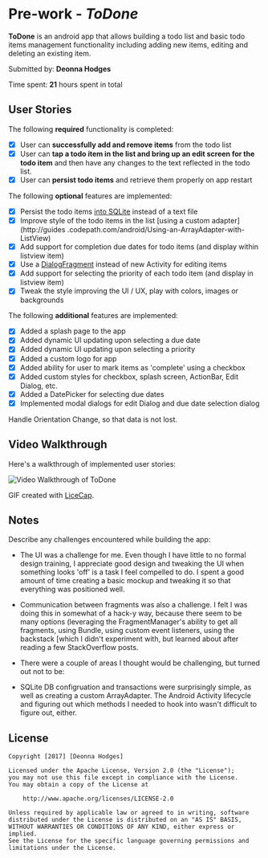 # Pre-work - *ToDone*

**ToDone** is an android app that allows building a todo list and basic todo items management functionality including adding new items, editing and deleting an existing item.

Submitted by: **Deonna Hodges**

Time spent: **21** hours spent in total

## User Stories

The following **required** functionality is completed:

* [x] User can **successfully add and remove items** from the todo list
* [x] User can **tap a todo item in the list and bring up an edit screen for the todo item** and then have any changes to the text reflected in the todo list.
* [x] User can **persist todo items** and retrieve them properly on app restart

The following **optional** features are implemented:

* [x] Persist the todo items [into SQLite](http://guides.codepath.com/android/Persisting-Data-to-the-Device#sqlite) instead of a text file
* [x] Improve style of the todo items in the list [using a custom adapter](http://guides
.codepath.com/android/Using-an-ArrayAdapter-with-ListView)
* [x] Add support for completion due dates for todo items (and display within listview item)
* [x] Use a [DialogFragment](http://guides.codepath.com/android/Using-DialogFragment) instead of new Activity for editing items
* [x] Add support for selecting the priority of each todo item (and display in listview item)
* [x] Tweak the style improving the UI / UX, play with colors, images or backgrounds

The following **additional** features are implemented:

* [x] Added a splash page to the app
* [x] Added dynamic UI updating upon selecting a due date
* [x] Added dynamic UI updating upon selecting a priority
* [x] Added a custom logo for app
* [x] Added ability for user to mark items as 'complete' using a checkbox
* [x] Added custom styles for checkbox, splash screen, ActionBar, Edit Dialog, etc.
* [x] Added a DatePicker for selecting due dates
* [x] Implemented modal dialogs for edit Dialog and due date selection dialog

Handle Orientation Change, so that data is not lost.
## Video Walkthrough 

Here's a walkthrough of implemented user stories:

<img src='http://i.imgur.com/OyLMmLd.gif' title='ToDone Demo #1' width='' alt='Video Walkthrough of ToDone' />

GIF created with [LiceCap](http://www.cockos.com/licecap/).

## Notes

Describe any challenges encountered while building the app:

- The UI was a challenge for me. Even though I have little to no formal design training, I
appreciate good design and tweaking the UI when something looks 'off' is a task I feel compelled
to do. I spent a good amount of time creating a basic mockup and tweaking it so that everything
was positioned well.

- Communication between fragments was also a challenge. I felt I was doing this in somewhat of a
hack-y way, because there seem to be many options (leveraging the FragmentManager's ability to
get all fragments, using Bundle,
using custom event listeners, using the backstack [which I didn't experiment with, but learned
about after reading a few StackOverflow posts.

- There were a couple of areas I thought would be challenging, but turned out not to be:

- SQLite DB configruation and transactions were surprisingly simple, as well as creating a custom
ArrayAdapter. The Android Activity lifecycle and figuring out which methods I needed to hook into
 wasn't difficult to figure out, either.

## License

    Copyright [2017] [Deonna Hodges]

    Licensed under the Apache License, Version 2.0 (the "License");
    you may not use this file except in compliance with the License.
    You may obtain a copy of the License at

        http://www.apache.org/licenses/LICENSE-2.0

    Unless required by applicable law or agreed to in writing, software
    distributed under the License is distributed on an "AS IS" BASIS,
    WITHOUT WARRANTIES OR CONDITIONS OF ANY KIND, either express or implied.
    See the License for the specific language governing permissions and
    limitations under the License.